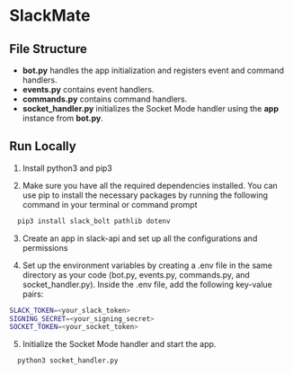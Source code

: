 # SlackMate


## File Structure
- **bot.py** handles the app initialization and registers event and command handlers.
- **events.py** contains event handlers.
- **commands.py** contains command handlers.
- **socket_handler.py** initializes the Socket Mode handler using the **app** instance from **bot.py**.


## Run Locally

1. Install python3 and pip3

2. Make sure you have all the required dependencies installed. You can use pip to install the necessary packages by running the following command in your terminal or command prompt

```bash
  pip3 install slack_bolt pathlib dotenv
```

3. Create an app in slack-api and set up all the configurations and permissions

4. Set up the environment variables by creating a .env file in the same directory as your code (bot.py, events.py, commands.py, and socket_handler.py). Inside the .env file, add the following key-value pairs:

```bash
SLACK_TOKEN=<your_slack_token>
SIGNING_SECRET=<your_signing_secret>
SOCKET_TOKEN=<your_socket_token>
```

5. Initialize the Socket Mode handler and start the app.

```bash
  python3 socket_handler.py
```

